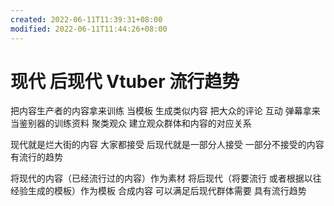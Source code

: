 ```yaml
---
created: 2022-06-11T11:39:31+08:00
modified: 2022-06-11T11:44:26+08:00
---
```


# 现代 后现代 Vtuber 流行趋势

把内容生产者的内容拿来训练 当模板 生成类似内容
把大众的评论 互动 弹幕拿来当鉴别器的训练资料 聚类观众 建立观众群体和内容的对应关系

现代就是烂大街的内容 大家都接受
后现代就是一部分人接受 一部分不接受的内容 有流行的趋势

将现代的内容（已经流行过的内容）作为素材 将后现代（将要流行 或者根据以往经验生成的模板）作为模板 合成内容 可以满足后现代群体需要 具有流行趋势
